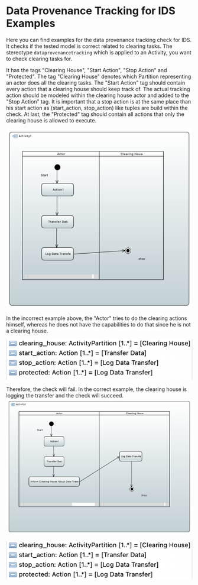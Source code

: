 # Data Provenance Tracking for IDS Examples
Here you can find examples for the data provenance tracking check for IDS.
It checks if the tested model is correct related to clearing tasks.
The stereotype `dataprovenancetracking` which is applied to an Activity, you want to check clearing tasks for.

It has the tags "Clearing House", "Start Action", "Stop Action" and "Protected".
The tag "Clearing House" denotes which Partition representing an actor does all the clearing tasks.
The "Start Action" tag should contain every action that a clearing house should keep track of.
The actual tracking action should be modeled within the clearing house actor and added to the "Stop Action" tag.
It is important that a stop action is at the same place than his start action as (start_action, stop_action) like tuples are build within the check.
At last, the "Protected" tag should contain all actions that only the clearing house is allowed to execute.


![Data Provenance Tracking](data-provenance-tracking-incorrect/data-provenance-tracking-incorrect.png)

In the incorrect example above, the "Actor" tries to do the clearing actions himself, whereas he does not have the capabilities to do that since he is not a clearing house.

![Data Provenance Tracking Properties](data-provenance-tracking-incorrect/data-provenance-tracking-properties.png)

Therefore, the check will fail.
In the correct example, the clearing house is logging the transfer and the check will succeed. 
![Data Provenance Tracking](data-provenance-tracking-correct/data-provenance-tracking-correct.png)

![Data Provenance Tracking Properties](data-provenance-tracking-correct/data-provenance-tracking-properties.png)
